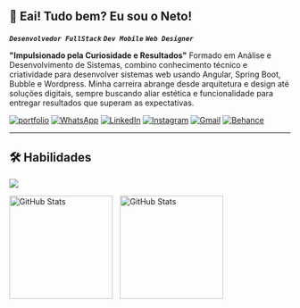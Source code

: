 ## 🚀 Eai! Tudo bem? Eu sou o Neto!

**_`Desenvolvedor FullStack`_** **_`Dev Mobile`_** **_`Web Designer`_**

<strong>"Impulsionado pela Curiosidade e Resultados"</strong>
Formado em Análise e Desenvolvimento de Sistemas, combino conhecimento técnico e criatividade para desenvolver sistemas web usando Angular, Spring Boot, Bubble e Wordpress. Minha carreira abrange desde arquitetura e design até soluções digitais, sempre buscando aliar estética e funcionalidade para entregar resultados que superam as expectativas.

[![portfolio](https://img.shields.io/badge/my_portfolio-F26419?style=for-the-badge&logo=ko-fi&logoColor=white)](http://deneto.com.br/) [![WhatsApp](https://img.shields.io/badge/WhatsApp-25D366?style=for-the-badge&logo=whatsapp&logoColor=white)](https://wa.me/5561986170964) [![LinkedIn](https://img.shields.io/badge/-LinkedIn-%230077B5?style=for-the-badge&logo=linkedin&logoColor=white)](https://www.linkedin.com/in/deneto) [![Instagram](https://img.shields.io/badge/-Instagram-%23E4405F?style=for-the-badge&logo=instagram&logoColor=white)](https://www.instagram.com/denetodev/) [![Gmail](https://img.shields.io/badge/Gmail-D14836?style=for-the-badge&logo=gmail&logoColor=white)](mailto:deneto.dev@gmail.com) [![Behance](https://img.shields.io/badge/-Behance-blue?style=for-the-badge&logo=behance&logoColor=white)](https://www.behance.net/deneto)

---

## 🛠️ Habilidades

<p>
  <a href="https://skillicons.dev">
    <img src="https://skillicons.dev/icons?i=wordpress,html,css,bootstrap,tailwind,js,typescript,java,angular,react,spring,firebase,postman,figma,photoshop" />
  </a>
</p>

<p>
  <img 
    align="left" 
    alt="GitHub Stats" 
    height="185" 
    style="padding-right: 10px;" 
    src="https://github-readme-stats.vercel.app/api?username=denetodev&show_icons=true&theme=github_dark_dimmed&include_all_commits=true&locale=pt-br" 
  />

<img 
      align="left" 
      alt="GitHub Stats" 
      height="185" 
      src="https://github-readme-stats.vercel.app/api/top-langs/?username=denetodev&theme=github_dark_dimmed&layout=compact&custom_title=Tecnologias&langs_count=9" 
  />
</p>

